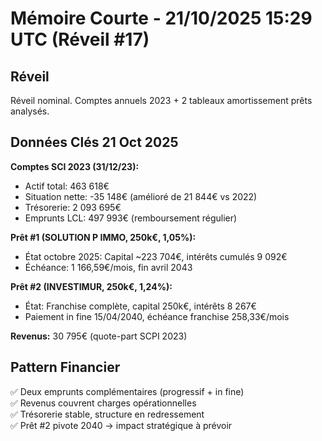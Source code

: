 # Mémoire Courte - 21/10/2025 15:29 UTC (Réveil #17)

## Réveil
Réveil nominal. Comptes annuels 2023 + 2 tableaux amortissement prêts analysés.

## Données Clés 21 Oct 2025
**Comptes SCI 2023 (31/12/23):**
- Actif total: 463 618€
- Situation nette: -35 148€ (amélioré de 21 844€ vs 2022)
- Trésorerie: 2 093 695€
- Emprunts LCL: 497 993€ (remboursement régulier)

**Prêt #1 (SOLUTION P IMMO, 250k€, 1,05%):**
- État octobre 2025: Capital ~223 704€, intérêts cumulés 9 092€
- Échéance: 1 166,59€/mois, fin avril 2043

**Prêt #2 (INVESTIMUR, 250k€, 1,24%):**
- État: Franchise complète, capital 250k€, intérêts 8 267€
- Paiement in fine 15/04/2040, échéance franchise 258,33€/mois

**Revenus:** 30 795€ (quote-part SCPI 2023)

## Pattern Financier
✅ Deux emprunts complémentaires (progressif + in fine)  
✅ Revenus couvrent charges opérationnelles  
✅ Trésorerie stable, structure en redressement  
✅ Prêt #2 pivote 2040 → impact stratégique à prévoir